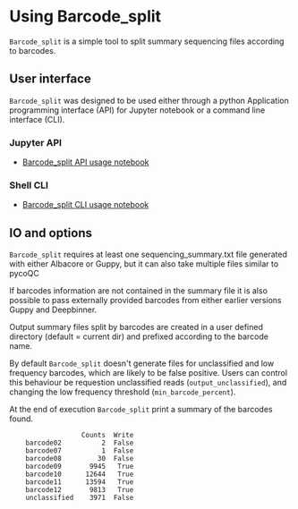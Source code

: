 # Using Barcode_split

`Barcode_split` is a simple tool to split summary sequencing files according to barcodes.

## User interface

`Barcode_split` was designed to be used either through a python Application programming interface (API) for Jupyter notebook or a command line interface (CLI).

### Jupyter API

* [Barcode_split API usage notebook](https://a-slide.github.io/pycoQC/demo/Barcode_split_API_demo/)

### Shell CLI

* [Barcode_split CLI usage notebook](https://a-slide.github.io/pycoQC/demo/Barcode_split_CLI_demo/)


## IO and options

`Barcode_split` requires at least one sequencing_summary.txt file generated with either Albacore or Guppy, but it can also take multiple files similar to pycoQC

If barcodes information are not contained in the summary file it is also possible to pass externally provided barcodes from either earlier versions Guppy and Deepbinner.

Output summary files split by barcodes are created in a user defined directory (default = current dir) and prefixed according to the barcode name.

By default `Barcode_split` doesn't generate files for unclassified and low frequency barcodes, which are likely to be false positive. Users can control this behaviour be requestion unclassified reads (`output_unclassified`),
and changing the low frequency threshold (`min_barcode_percent`).

At the end of execution `Barcode_split` print a summary of the barcodes found.

```
                  Counts  Write
    barcode02          2  False
    barcode07          1  False
    barcode08         30  False
    barcode09       9945   True
    barcode10      12644   True
    barcode11      13594   True
    barcode12       9813   True
    unclassified    3971  False  
```

